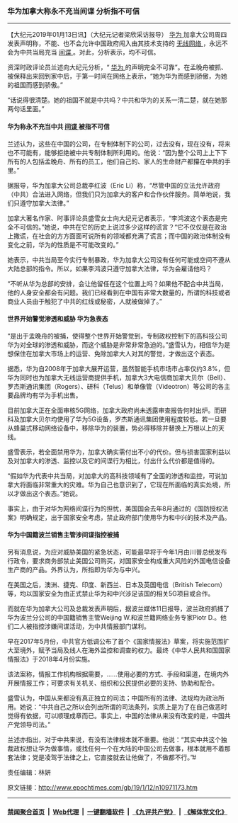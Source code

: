 ### 华为加拿大称永不充当间谍 分析指不可信
------------------------

<p>
 【大纪元2019年01月13日讯】（大纪元记者梁欣采访报导）
 <a href="http://www.epochtimes.com/gb/tag/%E5%8D%8E%E4%B8%BA.html">
  华为
 </a>
 加拿大公司周四发表声明称，不能、也不会允许中国政府闯入由其技术支持的
 <a href="http://www.epochtimes.com/gb/tag/%E6%97%A0%E7%BA%BF%E7%BD%91%E7%BB%9C.html">
  无线网络
 </a>
 ，永远不会为中共当局充当
 <a href="http://www.epochtimes.com/gb/tag/%E9%97%B4%E8%B0%8D.html">
  间谍
 </a>
 。对此，分析表示，均不可信。
</p>
<p>
 资深时政评论员兰述向大纪元分析，“
 <a href="http://www.epochtimes.com/gb/tag/%E5%8D%8E%E4%B8%BA.html">
  华为
 </a>
 的声明完全不可靠”。在孟晚舟被抓、被保释出来回到家中后，于第一时间在网络上表示，“她为华为而感到骄傲，为她的祖国而感到骄傲。”
</p>
<p>
 “话说得很清楚。她的祖国不就是中共吗？中共和华为的关系一清二楚，就在她那两句话里面。”
</p>
<h4>
 华为称永不充当中共
 <a href="http://www.epochtimes.com/gb/tag/%E9%97%B4%E8%B0%8D.html">
  间谍
 </a>
 被指不可信
</h4>
<p>
 兰述认为，这些在中国的公司，在专制体制下的公司，过去没有，现在没有，将来也不可能有，能够拒绝被中共专制体制所利用的。他说：“因为整个公司上上下下所有的人包括孟晚舟、所有的员工，他们自己的、家人的生命财产都攥在中共的手里。”
</p>
<p>
 据报导，华为加拿大公司总裁李红波（Eric Li）称，“尽管中国的立法允许政府（中共）合法进入网络，但我们只为加拿大的客户和合作伙伴服务。简单地说，我们只遵守加拿大法律。”
</p>
<p>
 加拿大著名作家、时事评论员盛雪女士向大纪元记者表示，“李鸿波这个表态是完全不可信的。”她说，中共在它的历史上说过多少这样的谎言？“它不仅仅是在政治上撒谎，在社会的方方面面可说所有的领域都充满了谎言；而中国的政治体制没有变化之前，华为的性质是不可能改变的。”
</p>
<p>
 她表示，中共当局至今实行专制暴政，华为加拿大公司没有任何可能或空间不遵从大陆总部的指令。所以，如果李鸿波只遵守加拿大法律，华为会雇请他吗？
</p>
<p>
 “不听从华为总部的安排，会让他留任在这个位置上吗？如果他不配合中共当局，他的人身安全都会有问题。我们已经看到在中国有非常大数量的，所谓的科技或者商业人员由于触犯了中共的红线或秘密，人就被做掉了。”
</p>
<h4>
 世界开始警觉渗透和威胁 华为急表态
</h4>
<p>
 “是出于孟晚舟的被捕，使得整个世界开始警觉到，专制政权控制下的高科技公司华为对全球的渗透和威胁，而这个威胁是非常非常急迫的。”盛雪认为，相信华为是想保住在加拿大市场上的运营、免除加拿大人对其的警觉，才做出这个表态。
</p>
<p>
 据悉，华为自2008年于加拿大展开运营，虽然智能手机市场市占率仅约3.8%，但华为同时也为加拿大无线运营商提供手机，加拿大3大电信商加拿大贝尔（Bell）、罗杰斯通讯集团（Rogers）、研科（Telus）和单像管（Videotron）等公司的各主要品牌均有华为手机出售。
</p>
<p>
 目前加拿大正在全面审核5G网络，加拿大政府尚未透露审查报告何时出炉。而研科及加拿大贝尔均使用了华为5G设备，罗杰斯通讯集团使用程度较低。若一旦要从蜂巢式移动网络设备中，移除华为的装置，势必得移除并替换上万根以上的天线。
</p>
<p>
 盛雪表示，若全面禁用华为，加拿大确实需付出不小的代价。但与损害国家利益以及对加拿大的渗透、监控以及它的间谍行为相比，付出什么代价都是值得的。
</p>
<p>
 “假如华为代表中共当局，对加拿大的高科技领域有了全面的渗透和监控，可说加拿大将面临非常重大的灾难。华为自己也意识到了，它现在所面临的真实处境，所以才做出这个表态。”她说。
</p>
<p>
 事实上，由于对华为网络间谍行为的担忧，美国国会去年8月通过的《国防授权法案》明确规定，出于国家安全考虑，禁止政府部门使用华为和中兴的技术及产品。
</p>
<h4>
 华为中国籍波兰销售主管涉间谍指控被捕
</h4>
<p>
 另有消息说，为应对威胁美国的紧急状态，可能最早将于今年1月由川普总统发布行政令，要求商务部禁止美国公司购买，对国家安全构成重大风险的外国电信设备生产商的产品。外界认为，所指即为华为与中兴。
</p>
<p>
 在美国之后，澳洲、捷克、印度、新西兰、日本及英国电信（British Telecom）等，均以国家安全为由正式禁止华为和中兴涉足该国的相关5G项目或合作。
</p>
<p>
 而就在华为加拿大公司及总裁发表声明后，据波兰媒体11日报导，波兰政府抓捕了华为波兰分公司的中国籍销售主管Weijing W.和波兰籍网络业务专家Piotr D.。他们二人被指控涉嫌间谍活动，为中共情报部门谋利。
</p>
<p>
 早在2017年5月份，中共官方低调公布了首个《国家情报法》草案，将实施范围扩大至境外，赋予当局及线人在海外监控和调查的权力。最终《中华人民共和国国家情报法》于2018年4月份实施。
</p>
<p>
 该法案称，情报工作机构根据需要，……使用必要的方式、手段和渠道，在境内外开展情报工作；可要求有关机关、组织和公民提供必要的支持、协助和配合。
</p>
<p>
 盛雪认为，中国从来都没有真正独立的司法；中国所有的法律、法规均为政治所用。她说：“中共自己之所以会列出所谓的司法条列，实质上是为了在自己做恶时觉得有依据，可以顺理成章而已。事实上，中国的法律从来没有改变的是，中国共产党领导司法。”
</p>
<p>
 兰述亦指出，对于中共来说，有没有法律根本就不重要。他说：“其实中共这个独裁政权想让华为做事情，或找任何一个在大陆的中国公司去做事，根本就用不着那套法律；党是凌驾于法律之上，它直接就去让他做了，不做都不行。”#
</p>
<p>
 责任编辑：林妍
</p>

原文链接：http://www.epochtimes.com/gb/19/1/12/n10971173.htm


------------------------
#### [禁闻聚合首页](https://github.com/gfw-breaker/banned-news/blob/master/README.md) &nbsp;|&nbsp; [Web代理](https://github.com/gfw-breaker/open-proxy/blob/master/README.md) &nbsp;|&nbsp; [一键翻墙软件](https://github.com/gfw-breaker/nogfw/blob/master/README.md) &nbsp;|&nbsp; [《九评共产党》](https://github.com/gfw-breaker/9ping.md/blob/master/README.md#九评之一评共产党是什么) &nbsp;|&nbsp; [《解体党文化》](https://github.com/gfw-breaker/jtdwh.md/blob/master/README.md#绪论)